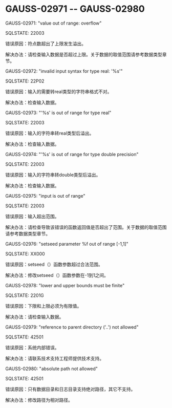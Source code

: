 # GAUSS-02971 -- GAUSS-02980<a name="ZH-CN_TOPIC_0302073125"></a>

GAUSS-02971: "value out of range: overflow"

SQLSTATE: 22003

错误原因：符点数超出了上限发生溢出。

解决办法：请检查输入数据是否超过上限。关于数据的取值范围请参考数据类型章节。

GAUSS-02972: "invalid input syntax for type real: '%s'"

SQLSTATE: 22P02

错误原因：输入的需要转real类型的字符串格式不对。

解决办法：检查输入数据。

GAUSS-02973: "'%s' is out of range for type real"

SQLSTATE: 22003

错误原因：输入的字符串转real类型后溢出。

解决办法：检查输入数据。

GAUSS-02974: "'%s' is out of range for type double precision"

SQLSTATE: 22003

错误原因：输入的字符串转double类型后溢出。

解决办法：检查输入数据。

GAUSS-02975: "input is out of range"

SQLSTATE: 22003

错误原因：输入超出范围。

解决办法：请检查导致该错误的函数返回值是否超出了范围。关于数据的取值范围请参考数据类型章节。

GAUSS-02976: "setseed parameter %f out of range \[-1,1\]"

SQLSTATE: XX000

错误原因：setseed（）函数参数超过合法范围。

解决办法：修改setseed（）函数参数在-1到1之间。

GAUSS-02978: "lower and upper bounds must be finite"

SQLSTATE: 2201G

错误原因：下限和上限必须为有限值。

解决办法：请检查输入数据。

GAUSS-02979: "reference to parent directory \('..'\) not allowed"

SQLSTATE: 42501

错误原因：系统内部错误。

解决办法：请联系技术支持工程师提供技术支持。

GAUSS-02980: "absolute path not allowed"

SQLSTATE: 42501

错误原因：只有数据目录和日志目录支持绝对路径，其它不支持。

解决办法：修改路径为相对路径。


